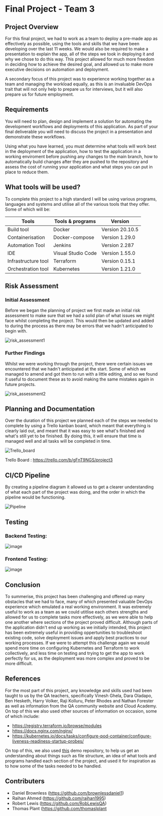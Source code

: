 # Final Project - Team 3

## Project Overview
For this final project, we had to work as a team to deploy a pre-made app as effectively as possible, using the tools and skills that we have been developing over the last 11 weeks. We would also be required to make a presentation to explain the app, all of the steps we took in deploying it and why we chose to do this way. This project allowed for much more freedom in deciding how to achieve the desired goal, and allowed us to make more executive decisions on automation and deployment.  

A secondary focus of this project was to experience working together as a team and managing the workload equally, as this is an invaluable DevOps trait that will not only help to prepare us for interviews, but it will also prepare us for future employment.

## Requirements
You will need to plan, design and implement a solution for automating the development workflows and deployments of this application. As part of your final deliverable you will need to discuss the project in a presentation and demonstrate these workflows.

Using what you have learned, you must determine what tools will work best in the deployment of the application, how to test the application in a working enviroment before pushing any changes to the main branch, how to automatically build changes after they are pushed to the repository and assess the cost of running your application and what steps you can put in place to reduce them.

## What tools will be used?
To complete this project to a high standard I will be using various programs, languages and systems and utilise all of the various tools that they offer. Some of which will be:  

|Tools               |Tools & programs    |Version         |
|--------------------|--------------------|----------------|
|Build tool          |Docker              |Version 20.10.5 |
|Containerisation    |Docker-compose      |Version 1.29.0  |
|Automation Tool     |Jenkins             |Version 2.287   |
|IDE                 |Visual Studio Code  |Version 1.55.0  |
|Infrastructure tool |Terraform           |Version 0.15.1  |
|Orchestration tool  |Kubernetes          |Version 1.21.0  |

## Risk Assessment

### Initial Assessment
Before we began the planning of project we first made an initial risk assessment to make sure that we had a solid plan of what issues we might face whilst completing the project. This would then be updated and added to during the process as there may be errors that we hadn't anticipated to begin with.

![risk_assessment1](https://user-images.githubusercontent.com/79214361/117330403-8e8a9280-ae8d-11eb-958d-913a3cfc77f5.png)


### Further Findings
Whilst we were working through the project, there were certain issues we encountered that we hadn't anticipated at the start. Some of which we managed to amend and got them to run with a little editing, and so we found it useful to document these as to avoid making the same mistakes again in future projects.  
			
![risk_assessment2](https://user-images.githubusercontent.com/79214361/117329833-f5f41280-ae8c-11eb-9565-08254c343864.png)


## Planning and Documentation
Over the duration of this project we planned each of the steps we needed to complete by using a Trello kanban board, which meant that everything is clearly laid out, and meant that it was easy to see what's finished and what's still yet to be finished. By doing this, it will ensure that time is managed well and all tasks will be completed in time.  

![Trello_board](https://user-images.githubusercontent.com/79214361/117205923-233bb480-adea-11eb-87a8-f13c7fcd684d.png)

Trello Board : https://trello.com/b/gFnT9NGS/project3

## CI/CD Pipeline
By creating a pipeline diagram it allowed us to get a clearer understanding of what each part of the project was doing, and the order in which the pipeline would be functioning. 

![Pipeline](https://user-images.githubusercontent.com/79214361/117265214-e6a0a500-ae4b-11eb-8e54-070bf9cea9e4.png)


## Testing
### Backend Testing:

![image](https://user-images.githubusercontent.com/79214361/117332501-d5798780-ae8f-11eb-818b-0984c68c47e1.png)

### Frontend Testing:
![image](https://user-images.githubusercontent.com/79214361/117332611-f4781980-ae8f-11eb-8bd8-154026c86d4b.png)


## Conclusion
To summerise, this project has been challenging and offered up many obstacles that we had to face, many of which presented valuable DevOps experience which emulated a real working environment. It was extremely useful to work as a team as we could utitlise each others strengths and allowed for us to complete tasks more effectively, as we were able to help one another where sections of the project proved difficult. Although parts of the application didn't end up working as we initially intended, this project has been extremely useful in providing oppertunities to troubleshoot existing code, solve deployment issues and apply best practices to our working processes. If we were to attempt this challenge again we would spend more time on configuring Kubernetes and Terraform to work collectively, and less time on testing and trying to get the app to work perfectly for us, as the deployment was more complex and proved to be more difficult.

## References
For the most part of this project, any knowledge and skills used had been taught to us by the QA teachers, specifically Vinesh Ghela, Dara Oladapo, Ben Hesketh, Harry Volker, Raji Kolluru, Peter Rhodes and Nathan Forester as well as information from the QA community website and Cloud Academy. On top of this we also used other sources of information on occasion, some of which include:

* https://registry.terraform.io/browse/modules
* https://docs.nginx.com/nginx/
* https://kubernetes.io/docs/tasks/configure-pod-container/configure-liveness-readiness-startup-probes/

On top of this, we also used [this](https://github.com/Kimovi/Spring_PetClinic_DevOps) demo repository,  to help us get an understanding about things such as file structure, an idea of what tools and programs handled each section of the project, and used it for inspiration as to how some of the tasks needed to be handled.

## Contributers

* Daniel Brownless (https://github.com/brownlessdaniel1)
* Raihan Ahmed (https://github.com/raihan1995)
* Robert Lewis (https://github.com/RobLewisQA)
* Thomas Plant (https://github.com/thomaslplant
